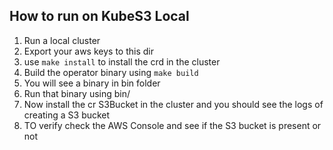 ## How to run on KubeS3 Local

1. Run a local cluster
2. Export your aws keys to this dir
3. use `make install` to install the crd in the cluster
4. Build the operator binary using `make build`
5. You will see a binary in bin folder
6. Run that binary using bin/<binary name>
7. Now install the cr S3Bucket in the cluster and you should see the logs of creating a S3 bucket
8. TO verify check the AWS Console and see if the S3 bucket is present or not
